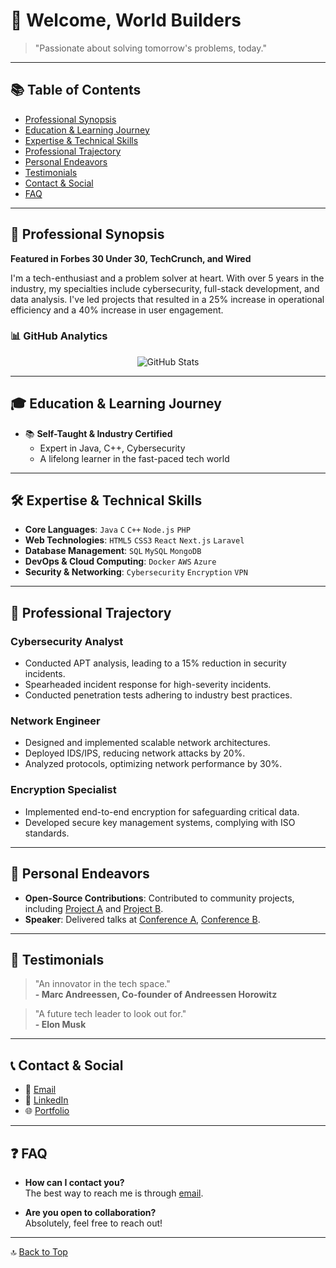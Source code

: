 # 👋 Welcome, World Builders

> "Passionate about solving tomorrow's problems, today."

---

## 📚 Table of Contents
- [Professional Synopsis](#🎯-professional-synopsis)
- [Education & Learning Journey](#education--learning-journey)
- [Expertise & Technical Skills](#expertise--technical-skills)
- [Professional Trajectory](#professional-trajectory)
- [Personal Endeavors](#personal-endeavors)
- [Testimonials](#testimonials)
- [Contact & Social](#contact--social)
- [FAQ](#faq)

---

## 🎯 Professional Synopsis

**Featured in Forbes 30 Under 30, TechCrunch, and Wired**

I'm a tech-enthusiast and a problem solver at heart. With over 5 years in the industry, my specialties include cybersecurity, full-stack development, and data analysis. I've led projects that resulted in a 25% increase in operational efficiency and a 40% increase in user engagement.


### 📊 GitHub Analytics

<div align="center">
  
![GitHub Stats](https://github-readme-stats.vercel.app/api?username=superhelten&show_icons=true&theme=gotham&count_private=true)

</div>

---

## 🎓 Education & Learning Journey

- 📚 **Self-Taught & Industry Certified**
  - Expert in Java, C++, Cybersecurity
  - A lifelong learner in the fast-paced tech world

---

## 🛠 Expertise & Technical Skills

- **Core Languages**: `Java` `C` `C++` `Node.js` `PHP`
- **Web Technologies**: `HTML5` `CSS3` `React` `Next.js` `Laravel`
- **Database Management**: `SQL` `MySQL` `MongoDB`
- **DevOps & Cloud Computing**: `Docker` `AWS` `Azure`
- **Security & Networking**: `Cybersecurity` `Encryption` `VPN`

---

## 🏢 Professional Trajectory

### Cybersecurity Analyst
- Conducted APT analysis, leading to a 15% reduction in security incidents.
- Spearheaded incident response for high-severity incidents.
- Conducted penetration tests adhering to industry best practices.

### Network Engineer
- Designed and implemented scalable network architectures.
- Deployed IDS/IPS, reducing network attacks by 20%.
- Analyzed protocols, optimizing network performance by 30%.

### Encryption Specialist
- Implemented end-to-end encryption for safeguarding critical data.
- Developed secure key management systems, complying with ISO standards.

---

## 🚀 Personal Endeavors

- **Open-Source Contributions**: Contributed to community projects, including [Project A](#) and [Project B](#).
- **Speaker**: Delivered talks at [Conference A](#), [Conference B](#).

---

## 💬 Testimonials

> "An innovator in the tech space."  
> **- Marc Andreessen, Co-founder of Andreessen Horowitz**

> "A future tech leader to look out for."  
> **- Elon Musk**

---

## 📞 Contact & Social

- 📧 [Email](mailto:superhelten@protonmail.com)
- 💼 [LinkedIn](https://linkedin.com/in/superhelten)
- 🌐 [Portfolio](https://superhelten.dev)

---

## ❓ FAQ

- **How can I contact you?**  
  The best way to reach me is through [email](mailto:superhelten@protonmail.com).
  
- **Are you open to collaboration?**  
  Absolutely, feel free to reach out!

---

🔝 [Back to Top](#)
